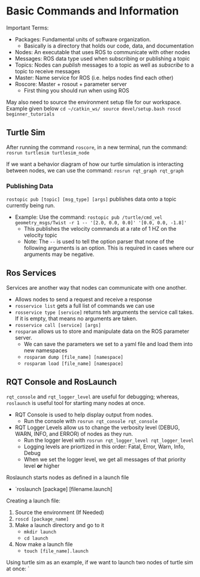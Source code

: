 # Basic Commands and Information

Important Terms:
 * Packages: Fundamental units of software organization.
     * Basically is a directory that holds our code, data, and documentation
 * Nodes: An executable that uses ROS to communicate with other nodes
 * Messages: ROS data type used when subscribing or publishing a topic
 * Topics: Nodes can _publish_ messages to a topic as well as _subscribe_ to a topic to receive messages
 * Master: Name service for ROS (i.e. helps nodes find each other)
 * Roscore: Master + rosout + parameter server
     * First thing you should run when using ROS

May also need to source the environment setup file for our workspace. Example given below
`cd ~/catkin_ws/
 source devel/setup.bash
 roscd beginner_tutorials`
   
## Turtle Sim
After running the command `roscore`, in a new terminal, run the command: `rosrun turtlesim turtlesim_node`

If we want a behavior diagram of how our turtle simulation is interacting between nodes, we can use the command: `rosrun rqt_graph rqt_graph`
   
### Publishing Data
`rostopic pub [topic] [msg_type] [args]` publishes data onto a topic currently being run.
 * Example: Use the command:
   `rostopic pub /turtle/cmd_vel geometry_msgs/Twist -r 1 -- '[2.0, 0.0, 0.0]' '[0.0, 0.0, -1.8]'`
     * This publishes the velocity commands at a rate of 1 HZ on the velocity topic
     * Note: The `--` is used to tell the option parser that none of the following arguments is an option. This is required in cases where our arguments may be negative.

## Ros Services
Services are another way that nodes can communicate with one another. 
 * Allows nodes to send a request and receive a response
 * `rosservice list` gets a full list of commands we can use
 * `rosservice type [service]` returns teh arguments the service call takes. If it is empty, that means no arguments are taken.
 * `rosservice call [service] [args]`
 * `rosparam` allows us to store and manipulate data on the ROS parameter server.
     * We can save the parameters we set to a yaml file and load them into new namespaces
     * `rosparam dump [file_name] [namespace]`
     * `rosparam load [file_name] [namespace]`

## RQT Console and RosLaunch
`rqt_console` and `rqt_logger_level` are useful for debugging; whereas, `roslaunch` is useful tool for starting many nodes at once.
 * RQT Console is used to help display output from nodes.
     * Run the console with `rosrun rqt_console rqt_console`
 * RQT Logger Levels allow us to change the verbosity level (DEBUG, WARN, INFO, and ERROR) of nodes as they run.
     * Run the logger level with `rosrun rqt_logger_level rqt_logger_level`
     * Logging levels are priortized in this order: Fatal, Error, Warn, Info, Debug
     * When we set the logger level, we get all messages of that priority level **or** higher

Roslaunch starts nodes as defined in a launch file
 * `roslaunch [package] [filename.launch]

Creating a launch file:
 1. Source the environment (If Needed)
 2. `roscd [package_name]`
 3. Make a launch directory and go to it
      * `mkdir launch`
      * `cd launch`
 4. Now make a launch file
      * `touch [file_name].launch`

Using turtle sim as an example, if we want to launch two nodes of turtle sim at once: 
`
